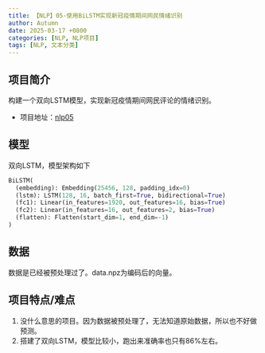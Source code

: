 ```yaml
---
title: 【NLP】05-使用BiLSTM实现新冠疫情期间网民情绪识别
author: Autumn
date: 2025-03-17 +0800
categories: [NLP, NLP项目]
tags: [NLP, 文本分类]
---
```


## 项目简介
构建一个双向LSTM模型，实现新冠疫情期间网民评论的情绪识别。
- 项目地址：[nlp05](https://github.com/AuTuMnnn458/NLP_project/tree/main/nlp05)

## 模型
双向LSTM，模型架构如下

```python
BiLSTM(
  (embedding): Embedding(25456, 128, padding_idx=0)
  (lstm): LSTM(128, 16, batch_first=True, bidirectional=True)
  (fc1): Linear(in_features=1920, out_features=16, bias=True)
  (fc2): Linear(in_features=16, out_features=2, bias=True)
  (flatten): Flatten(start_dim=1, end_dim=-1)
)
```

## 数据
数据是已经被预处理过了。data.npz为编码后的向量。

## 项目特点/难点
1. 没什么意思的项目。因为数据被预处理了，无法知道原始数据，所以也不好做预测。
2. 搭建了双向LSTM，模型比较小，跑出来准确率也只有86%左右。


